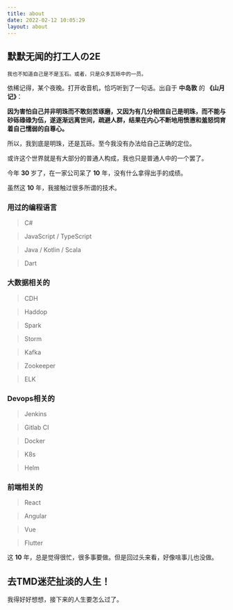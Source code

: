 ```yaml
---
title: about 
date: 2022-02-12 10:05:29 
layout: about
---
```


## 默默无闻的打工人の2E

    我也不知道自己是不是玉石。或者，只是众多瓦砾中的一员。

依稀记得，某个夜晚。打开收音机，恰巧听到了一句话。出自于 **中岛敦** 的 **《山月记》**：

**因为害怕自己并非明珠而不敢刻苦琢磨，又因为有几分相信自己是明珠，而不能与砂砾碌碌为伍，遂逐渐远离世间，疏避人群，结果在内心不断地用愤懑和羞怒饲育着自己懦弱的自尊心。**

所以，我到底是明珠，还是瓦砾。至今我没有办法给自己正确的定位。

或许这个世界就是有大部分的普通人构成，我也只是普通人中的一个罢了。

今年 **30** 岁了，在一家公司呆了 **10** 年，没有什么拿得出手的成绩。

虽然这 **10** 年，我接触过很多所谓的技术。

### 用过的编程语言

> C#

> JavaScript / TypeScript

> Java / Kotlin / Scala

> Dart

### 大数据相关的

> CDH

> Haddop

> Spark

> Storm

> Kafka

> Zookeeper

> ELK

### Devops相关的

> Jenkins

> Gitlab CI

> Docker

> K8s

> Helm

### 前端相关的

> React

> Angular

> Vue

> Flutter

这 **10** 年，总是觉得很忙，很多事要做。但是回过头来看，好像啥事儿也没做。

## 去TMD迷茫扯淡的人生！

我得好好想想，接下来的人生要怎么过了。